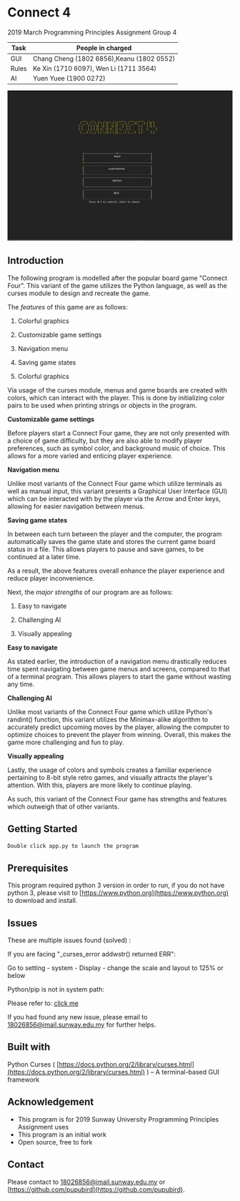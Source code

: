 # Connect 4

2019 March Programming Principles Assignment Group 4

| Task | People in charged |
| --- | --- |
| GUI | Chang Cheng (1802 6856),Keanu (1802 0552) |
| Rules | Ke Xin (1710 6097), Wen Li  (1711 3564) |
| AI | Yuen Yuee (1900 0272) |

![](showcase.png)

## Introduction

The following program is modelled after the popular board game &quot;Connect Four&quot;. This variant of the game utilizes the Python language, as well as the curses module to design and recreate the game.

The _features_ of this game are as follows:

1. Colorful graphics

2. Customizable game settings

3. Navigation menu

4. Saving game states

1. Colorful graphics

Via usage of the curses module, menus and game boards are created with colors, which can interact with the player. This is done by initializing color pairs to be used when printing strings or objects in the program.

**Customizable game settings**

Before players start a Connect Four game, they are not only presented with a choice of game difficulty, but they are also able to modify player preferences, such as symbol color, and background music of choice. This allows for a more varied and enticing player experience.

**Navigation menu**

Unlike most variants of the Connect Four game which utilize terminals as well as manual input, this variant presents a Graphical User Interface (GUI) which can be interacted with by the player via the Arrow and Enter keys, allowing for easier navigation between menus.

**Saving game states**

In between each turn between the player and the computer, the program automatically saves the game state and stores the current game board status in a file. This allows players to pause and save games, to be continued at a later time.

As a result, the above features overall enhance the player experience and reduce player inconvenience.

Next, the _major strengths_ of our program are as follows:

1. Easy to navigate

2. Challenging AI

3. Visually appealing

**Easy to navigate**

As stated earlier, the introduction of a navigation menu drastically reduces time spent navigating between game menus and screens, compared to that of a terminal program. This allows players to start the game without wasting any time.

**Challenging AI**

Unlike most variants of the Connect Four game which utilize Python&#39;s randint() function, this variant utilizes the Minimax-alike algorithm to accurately predict upcoming moves by the player, allowing the computer to optimize choices to prevent the player from winning. Overall, this makes the game more challenging and fun to play.

**Visually appealing**

Lastly, the usage of colors and symbols creates a familiar experience pertaining to 8-bit style retro games, and visually attracts the player&#39;s attention. With this, players are more likely to continue playing.

As such, this variant of the Connect Four game has strengths and features which outweigh that of other variants.


## Getting Started

    Double click app.py to launch the program



## Prerequisites

This program required python 3 version in order to run, 
if you do not have python 3, please visit to [https://www.python.org](https://www.python.org) 
to download and install.

## Issues

These are multiple issues found (solved) :

If you are facing &quot;\_curses\_error addwstr() returned ERR&quot;:

Go to setting - system - Display - change the scale and layout to 125% or below

Python/pip is not in system path:

Please refer to:  [click me](https://geek-university.com/python/add-python-to-the-windows-path/)

If you had found any new issue, please email to [18026856@imail.sunway.edu.my](mailto:18026856@imail.sunway.edu.my) for further helps.


## Built with

Python Curses ( [https://docs.python.org/2/library/curses.html](https://docs.python.org/2/library/curses.html) ) – A terminal-based GUI framework

## Acknowledgement

- This program is for 2019 Sunway University Programming Principles Assignment uses
- This program is an initial work
- Open source, free to fork

## Contact

Please contact to [18026856@imail.sunway.edu.my](mailto:18026856@imail.sunway.edu.my) or [https://github.com/pupubird](https://github.com/pupubird).